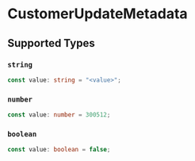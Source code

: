 # CustomerUpdateMetadata


## Supported Types

### `string`

```typescript
const value: string = "<value>";
```

### `number`

```typescript
const value: number = 300512;
```

### `boolean`

```typescript
const value: boolean = false;
```

